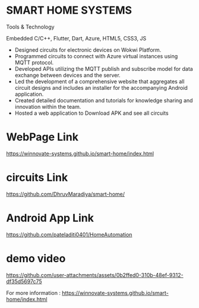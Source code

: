 # SMART HOME SYSTEMS

Tools & Technology

Embedded C/C++, Flutter, Dart, Azure, HTML5, CSS3, JS

- Designed circuits for electronic devices on Wokwi Platform.
- Programmed circuits to connect with Azure virtual instances using MQTT protocol.
- Developed APIs utilizing the MQTT publish and subscribe model for data exchange between devices and the server.
- Led the development of a comprehensive website that aggregates all circuit designs and includes an installer for the accompanying Android application.
- Created detailed documentation and tutorials for knowledge sharing and innovation within the team.
- Hosted a web application to Download APK and see all circuits

# WebPage Link

https://winnovate-systems.github.io/smart-home/index.html

# circuits Link

https://github.com/DhruvMaradiya/smart-home/

# Android App Link

https://github.com/pateladiti0401/HomeAutomation

# demo video 



https://github.com/user-attachments/assets/0b2ffed0-310b-48ef-9312-df35d5697c75


For more information : https://winnovate-systems.github.io/smart-home/index.html




